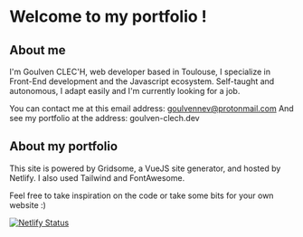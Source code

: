 # Welcome to my portfolio !

## About me

I'm Goulven CLEC'H, web developer based in Toulouse, I specialize in Front-End development and the Javascript ecosystem. Self-taught and autonomous, I adapt easily and I'm currently looking for a job.

You can contact me at this email address: goulvennev@protonmail.com
And see my portfolio at the address: goulven-clech.dev

## About my portfolio

This site is powered by Gridsome, a VueJS site generator, and hosted by Netlify. I also used Tailwind and FontAwesome.

Feel free to take inspiration on the code or take some bits for your own website :)

[![Netlify Status](https://api.netlify.com/api/v1/badges/47c88a8f-9844-4b91-919a-2b452842d55e/deploy-status)](https://app.netlify.com/sites/siteweb-toulouse/deploys)

